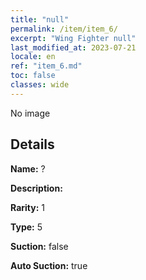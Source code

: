 ```yaml
---
title: "null"
permalink: /item/item_6/
excerpt: "Wing Fighter null"
last_modified_at: 2023-07-21
locale: en
ref: "item_6.md"
toc: false
classes: wide
---
```



 No image



## Details

 **Name:** ? 

 **Description:** 

 **Rarity:** 1 

 **Type:** 5 

 **Suction:** false 

 **Auto Suction:** true 


